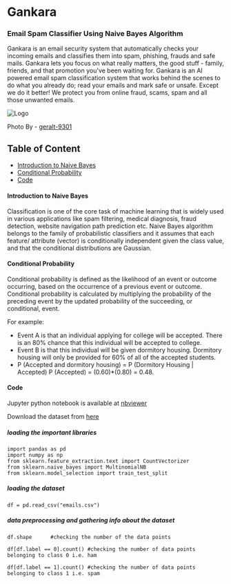 # Gankara

### Email Spam Classifier Using Naive Bayes Algorithm
Gankara is an email security system that automatically checks your incoming emails and classifies them into spam, phishing, frauds and safe mails. Gankara lets you focus on what really matters, the good stuff - family, friends, and that promotion you've been waiting for. Gankara is an AI powered email spam classification system that works behind the scenes to do what you already do; read your emails and mark safe or unsafe. Except we do it better! We protect you from online fraud, scams, spam and all those unwanted emails.

![Logo](https://cdn.pixabay.com/photo/2014/09/28/10/38/road-sign-464657_960_720.png)

Photo By - [geralt-9301](https://pixabay.com/users/geralt-9301/)

## Table of Content
- [Introduction to Naive Bayes](#introduction-to-naive-bayes)
- [Conditional Probability](#condtional-probability)
- [Code](#code)

#### Introduction to Naive Bayes
Classification is one of the core task of machine learning that is widely used in various applications like spam filtering, medical diagnosis, fraud detection, website navigation path prediction etc. Naive Bayes algorithm belongs to the family of probabilistic classifiers and it assumes that each feature/ attribute (vector) is conditionally independent given the class value, and that the conditional distributions are Gaussian.

#### Conditional Probability
Conditional probability is defined as the likelihood of an event or outcome occurring, based on the occurrence of a previous event or outcome. Conditional probability is calculated by multiplying the probability of the preceding event by the updated probability of the succeeding, or conditional, event. 

For example:
* Event A is that an individual applying for college will be accepted. There is an 80% chance that this individual will be accepted to college.
* Event B is that this individual will be given dormitory housing. Dormitory housing will only be provided for 60% of all of the accepted students.
* P (Accepted and dormitory housing) = P (Dormitory Housing | Accepted) P (Accepted) = (0.60)*(0.80) = 0.48.

#### Code
Jupyter python notebook is available at [nbviewer](https://nbviewer.jupyter.org/github/garooda/Email-Spam-Classifier/blob/main/email_classifier.ipynb)

Download the dataset from [here](https://github.com/garooda/Email-Spam-Classifier/blob/main/emails.csv)

##### loading the important libraries

```python3
import pandas as pd
import numpy as np
from sklearn.feature_extraction.text import CountVectorizer
from sklearn.naive_bayes import MultinomialNB
from sklearn.model_selection import train_test_split
```

##### loading the dataset

```python3
df = pd.read_csv("emails.csv")
```

##### data preprocessing and gathering info about the dataset
```python3
df.shape      #checking the number of the data points

df[df.label == 0].count() #checking the number of data points belonging to class 0 i.e. ham

df[df.label == 1].count() #checking the number of data points belonging to class 1 i.e. spam
```
